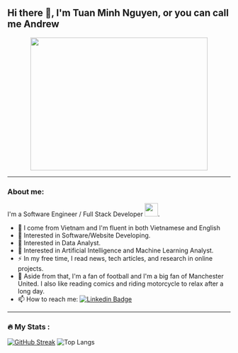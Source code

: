 ## Hi there 👋, I'm Tuan Minh Nguyen, or you can call me Andrew


<div align="center">
  <img src="https://i.pinimg.com/originals/e4/26/70/e426702edf874b181aced1e2fa5c6cde.gif" width="400" height="300"/>
</div>


---

### About me:
I'm a Software Engineer / Full Stack Developer <img src="https://media2.giphy.com/media/Ll22OhMLAlVDb8UQWe/giphy.gif" width="30">.


- 🔭 I come from Vietnam and I'm fluent in both Vietnamese and English
- 🌱 Interested in Software/Website Developing.
- 🌱 Interested in Data Analyst.
- 🌱 Interested in Artificial Intelligence and Machine Learning Analyst.
- ⚡ In my free time, I read news, tech articles, and research in online projects.
- :football: Aside from that, I'm a fan of football and I'm a big fan of Manchester United. I also like reading comics and riding motorcycle to relax after a long day.
- 📫 How to reach me: [![Linkedin Badge](https://img.shields.io/badge/-andrew-blue?style=flat&logo=Linkedin&logoColor=white)](https://www.linkedin.com/in/minh-nguyen1012/)

---

### :fire: My Stats :
[![GitHub Streak](https://streak-stats.demolab.com/?user=a1865818)](https://git.io/streak-stats)
![Top Langs](https://github-readme-stats.vercel.app/api/top-langs/?username=a1865818&layout=compact)